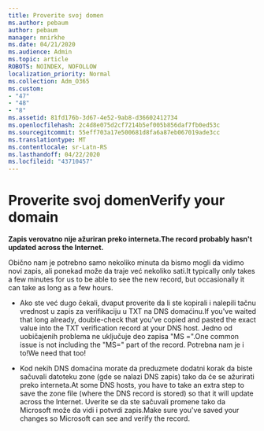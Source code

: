 ```yaml
---
title: Proverite svoj domen
ms.author: pebaum
author: pebaum
manager: mnirkhe
ms.date: 04/21/2020
ms.audience: Admin
ms.topic: article
ROBOTS: NOINDEX, NOFOLLOW
localization_priority: Normal
ms.collection: Adm_O365
ms.custom:
- "47"
- "48"
- "8"
ms.assetid: 81fd176b-3d67-4e52-9ab8-d36602412734
ms.openlocfilehash: 2c4d8e075d2cf7214b5ef005b856daf7fb0ed53c
ms.sourcegitcommit: 55eff703a17e500681d8fa6a87eb067019ade3cc
ms.translationtype: MT
ms.contentlocale: sr-Latn-RS
ms.lasthandoff: 04/22/2020
ms.locfileid: "43710457"
---
```

# <a name="verify-your-domain"></a><span data-ttu-id="c04cc-102">Proverite svoj domen</span><span class="sxs-lookup"><span data-stu-id="c04cc-102">Verify your domain</span></span>

 <span data-ttu-id="c04cc-103">**Zapis verovatno nije ažuriran preko interneta.**</span><span class="sxs-lookup"><span data-stu-id="c04cc-103">**The record probably hasn't updated across the Internet.**</span></span>
  
<span data-ttu-id="c04cc-104">Obično nam je potrebno samo nekoliko minuta da bismo mogli da vidimo novi zapis, ali ponekad može da traje već nekoliko sati.</span><span class="sxs-lookup"><span data-stu-id="c04cc-104">It typically only takes a few minutes for us to be able to see the new record, but occasionally it can take as long as a few hours.</span></span> 
  
- <span data-ttu-id="c04cc-105">Ako ste već dugo čekali, dvaput proverite da li ste kopirali i nalepili tačnu vrednost u zapis za verifikaciju u TXT na DNS domaćinu.</span><span class="sxs-lookup"><span data-stu-id="c04cc-105">If you've waited that long already, double-check that you've copied and pasted the exact value into the TXT verification record at your DNS host.</span></span> <span data-ttu-id="c04cc-106">Jedno od uobičajenih problema ne uključuje deo zapisa "MS =".</span><span class="sxs-lookup"><span data-stu-id="c04cc-106">One common issue is not including the "MS=" part of the record.</span></span> <span data-ttu-id="c04cc-107">Potrebna nam je i to!</span><span class="sxs-lookup"><span data-stu-id="c04cc-107">We need that too!</span></span>

- <span data-ttu-id="c04cc-108">Kod nekih DNS domaćina morate da preduzmete dodatni korak da biste sačuvali datoteku zone (gde se nalazi DNS zapis) tako da će se ažurirati preko interneta.</span><span class="sxs-lookup"><span data-stu-id="c04cc-108">At some DNS hosts, you have to take an extra step to save the zone file (where the DNS record is stored) so that it will update across the Internet.</span></span> <span data-ttu-id="c04cc-109">Uverite se da ste sačuvali promene tako da Microsoft može da vidi i potvrdi zapis.</span><span class="sxs-lookup"><span data-stu-id="c04cc-109">Make sure you've saved your changes so Microsoft can see and verify the record.</span></span>
